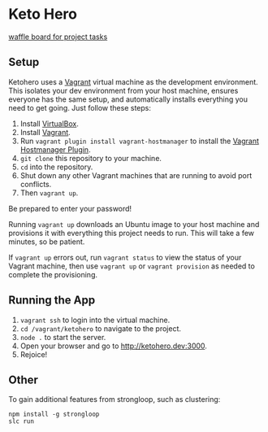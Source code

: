 # Keto Hero

[waffle board for project tasks](https://waffle.io/codefordenver/ketohero)

## Setup

Ketohero uses a [Vagrant](https://www.vagrantup.com/) virtual machine as the
development environment. This isolates your dev environment from your host
machine, ensures everyone has the same setup, and automatically installs
everything you need to get going. Just follow these steps:

1. Install [VirtualBox](https://www.virtualbox.org).
2. Install [Vagrant](https://www.vagrantup.com).
3. Run `vagrant plugin install vagrant-hostmanager` to install the [Vagrant Hostmanager Plugin](https://github.com/smdahlen/vagrant-hostmanager).
4. `git clone` this repository to your machine.
5. `cd` into the repository.
6. Shut down any other Vagrant machines that are running to avoid port conflicts.
7. Then `vagrant up`.

Be prepared to enter your password!

Running `vagrant up` downloads an Ubuntu image to your host machine and
provisions it with everything this project needs to run. This will take a few
minutes, so be patient.

If `vagrant up` errors out, run `vagrant status` to view the status of your
Vagrant machine, then use `vagrant up` or `vagrant provision` as needed to
complete the provisioning.

## Running the App

1. `vagrant ssh` to login into the virtual machine.
2. `cd /vagrant/ketohero` to navigate to the project.
3. `node .` to start the server.
4. Open your browser and go to http://ketohero.dev:3000.
5. Rejoice!

## Other

To gain additional features from strongloop, such as clustering:
```
npm install -g strongloop
slc run
```

